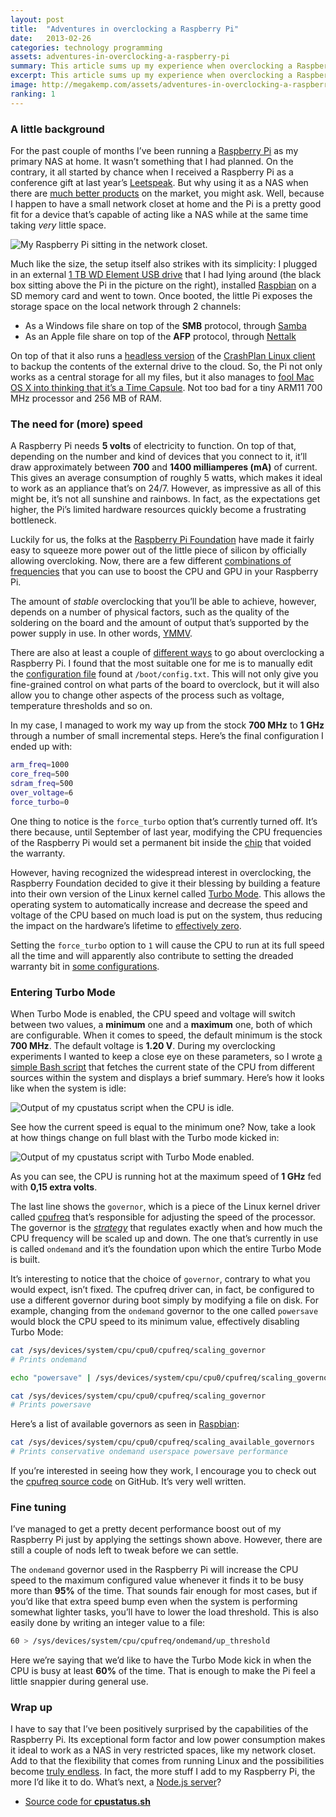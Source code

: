 ```yaml
---
layout: post
title:  "Adventures in overclocking a Raspberry Pi"
date:   2013-02-26
categories: technology programming
assets: adventures-in-overclocking-a-raspberry-pi
summary: This article sums up my experience when overclocking a Raspberry Pi computer. It doesn’t provide a <em>step-by-step</em> guide on how to do the actual overclocking, since that kind of resources can easily be found <a href="http://lifehacker.com/5971395/overclock-your-raspberry-pi">elsewhere on the Internet</a>. Instead, it gathers the pieces of information that I found most interesting during my research, while diving deeper on some exquisitely <a href="http://geekalabama.files.wordpress.com/2014/02/12739272345_6a50e7edaa_o.png">geeky details</a> on the way.
excerpt: This article sums up my experience when overclocking a Raspberry Pi computer. It doesn’t provide a step-by-step guide on how to do the actual overclocking. Instead, it gathers the pieces of information that I found most interesting during my research, while diving deeper on some exquisitely geeky details on the way.
image: http://megakemp.com/assets/adventures-in-overclocking-a-raspberry-pi/raspberrypi-closet.jpg
ranking: 1
---
```


### A little background

For the past couple of months I’ve been running a [Raspberry Pi][2] as my primary NAS at home. It wasn’t something that I had planned. On the contrary, it all started by chance when I received a Raspberry Pi as a conference gift at last year’s [Leetspeak][3].
But why using it as a NAS when there are [much better products][4] on the market, you might ask. Well, because I happen to have a small network closet at home and the Pi is a pretty good fit for a device that’s capable of acting like a NAS while at the same time taking _very_ little space.

<img alt="My Raspberry Pi sitting in the network closet."
     title="My Raspberry Pi sitting in the network closet."
     src="{{ site.url }}/assets/{{ page.assets }}/raspberrypi-closet.jpg"
     class="article" />

Much like the size, the setup itself also strikes with its simplicity: I plugged in an external [1 TB WD Element USB drive][6] that I had lying around (the black box sitting above the Pi in the picture on the right), installed [Raspbian][7] on a SD memory card and went to town. Once booted, the little Pi exposes the storage space on the local network through 2 channels:

  * As a Windows file share on top of the **SMB** protocol, through [Samba][8]
  * As an Apple file share on top of the **AFP** protocol, through [Nettalk][9]

On top of that it also runs a [headless version][10] of the [CrashPlan Linux client][11] to backup the contents of the external drive to the cloud. So, the Pi not only works as a central storage for all my files, but it also manages to [fool Mac OS X into thinking that it’s a Time Capsule][12]. Not too bad for a tiny ARM11 700 MHz processor and 256 MB of RAM.

### The need for (more) speed

A Raspberry Pi needs **5 volts** of electricity to function. On top of that, depending on the number and kind of devices that you connect to it, it’ll draw approximately between **700** and **1400 milliamperes (mA)** of current. This gives an average consumption of roughly 5 watts, which makes it ideal to work as an appliance that’s on 24/7. However, as impressive as all of this might be, it’s not all sunshine and rainbows. In fact, as the expectations get higher, the Pi’s limited hardware resources quickly become a frustrating bottleneck.

Luckily for us, the folks at the [Raspberry Pi Foundation][13] have made it fairly easy to squeeze more power out of the little piece of silicon by officially allowing overcloking. Now, there are a few different [combinations of frequencies][14] that you can use to boost the CPU and GPU in your Raspberry Pi.

The amount of _stable_ overclocking that you’ll be able to achieve, however, depends on a number of physical factors, such as the quality of the soldering on the board and the amount of output that’s supported by the power supply in use. In other words, [YMMV][15].

There are also at least a couple of [different ways][16] to go about overclocking a Raspberry Pi. I found that the most suitable one for me is to manually edit the [configuration file][17] found at `/boot/config.txt`. This will not only give you fine-grained control on what parts of the board to overclock, but it will also allow you to change other aspects of the process such as voltage, temperature thresholds and so on.

In my case, I managed to work my way up from the stock **700 MHz** to **1 GHz** through a number of small incremental steps. Here’s the final configuration I ended up with:

```bash
arm_freq=1000
core_freq=500
sdram_freq=500
over_voltage=6
force_turbo=0
```

One thing to notice is the `force_turbo` option that’s currently turned off. It’s there because, until September of last year, modifying the CPU frequencies of the Raspberry Pi would set a permanent bit inside the [chip][18] that voided the warranty.

However, having recognized the widespread interest in overclocking, the Raspberry Foundation decided to give it their blessing by building a feature into their own version of the Linux kernel called [Turbo Mode][19]. This allows the operating system to automatically increase and decrease the speed and voltage of the CPU based on much load is put on the system, thus reducing the impact on the hardware’s lifetime to [effectively zero][19].

Setting the `force_turbo` option to `1` will cause the CPU to run at its full speed all the time and will apparently also contribute to setting the dreaded warranty bit in [some configurations][20].

### Entering Turbo Mode

When Turbo Mode is enabled, the CPU speed and voltage will switch between two values, a **minimum** one and a **maximum** one, both of which are configurable. When it comes to speed, the default minimum is the stock **700 MHz**. The default voltage is **1.20 V**. During my overclocking experiments I wanted to keep a close eye on these parameters, so I wrote [a simple Bash script][21] that fetches the current state of the CPU from different sources within the system and displays a brief summary. Here’s how it looks like when the system is idle:

<img alt="Output of my cpustatus script when the CPU is idle."
     title="Output of my cpustatus script when the CPU is idle."
     src="{{ site.url }}/assets/{{ page.assets }}/cpustatus-idle.png"
     class="screenshot" />

See how the current speed is equal to the minimum one? Now, take a look at how things change on full blast with the Turbo mode kicked in:

<img alt="Output of my cpustatus script with Turbo Mode enabled."
     title="Output of my cpustatus script with Turbo Mode enabled."
     src="{{ site.url }}/assets/{{ page.assets }}/cpustatus-load.png"
     class="screenshot" />

As you can see, the CPU is running hot at the maximum speed of **1 GHz** fed with **0,15 extra volts**.

The last line shows the `governor`, which is a piece of the Linux kernel driver called [cpufreq][24] that’s responsible for adjusting the speed of the processor. The governor is the [_strategy_][25] that regulates exactly when and how much the CPU frequency will be scaled up and down. The one that’s currently in use is called `ondemand` and it’s the foundation upon which the entire Turbo Mode is built.

It’s interesting to notice that the choice of `governor`, contrary to what you would expect, isn’t fixed. The cpufreq driver can, in fact, be configured to use a different governor during boot simply by modifying a file on disk. For example, changing from the `ondemand` governor to the one called `powersave` would block the CPU speed to its minimum value, effectively disabling Turbo Mode:

```bash
cat /sys/devices/system/cpu/cpu0/cpufreq/scaling_governor
# Prints ondemand

echo "powersave" | /sys/devices/system/cpu/cpu0/cpufreq/scaling_governor

cat /sys/devices/system/cpu/cpu0/cpufreq/scaling_governor
# Prints powersave
```

Here’s a list of available governors as seen in [Raspbian][7]:

```bash
cat /sys/devices/system/cpu/cpu0/cpufreq/scaling_available_governors
# Prints conservative ondemand userspace powersave performance
```

If you’re interested in seeing how they work, I encourage you to check out the [cpufreq source code][26] on GitHub. It’s very well written.

### Fine tuning

I’ve managed to get a pretty decent performance boost out of my Raspberry Pi just by applying the settings shown above. However, there are still a couple of nods left to tweak before we can settle.

The `ondemand` governor used in the Raspberry Pi will increase the CPU speed to the maximum configured value whenever it finds it to be busy more than **95%** of the time. That sounds fair enough for most cases, but if you’d like that extra speed bump even when the system is performing somewhat lighter tasks, you’ll have to lower the load threshold. This is also easily done by writing an integer value to a file:

```bash
60 > /sys/devices/system/cpu/cpufreq/ondemand/up_threshold
```

Here we’re saying that we’d like to have the Turbo Mode kick in when the CPU is busy at least **60%** of the time. That is enough to make the Pi feel a little snappier during general use.

### Wrap up

I have to say that I’ve been positively surprised by the capabilities of the Raspberry Pi. Its exceptional form factor and low power consumption makes it ideal to work as a NAS in very restricted spaces, like my network closet. Add to that the flexibility that comes from running Linux and the possibilities become [ truly endless][27]. In fact, the more stuff I add to my Raspberry Pi, the more I’d like it to do. What’s next, a [Node.js server][28]?

<a id="downloads"></a>
<div class="note downloads">
<ul>
  <li class="github"><a href="https://gist.github.com/ecampidoglio/5009512">Source code for <strong>cpustatus.sh</strong></a></li>
</ul>
</div>

[2]: https://en.wikipedia.org/wiki/Raspberry_pi
[3]: http://leetspeak.se
[4]: http://www.synology.com/products
[6]: http://www.wdc.com/en/products/products.aspx?id=470
[7]: http://www.raspbian.org
[8]: http://www.samba.org
[9]: http://netatalk.sourceforge.net
[10]: https://twitter.com/ecampidoglio/status/273913939996332032
[11]: http://www.crashplan.com/consumer/download.html?os=Linux
[12]: https://twitter.com/ecampidoglio/status/265176614315380736
[13]: http://www.raspberrypi.org/about
[14]: http://www.elinux.org/RPiconfig#Overclocking
[15]: http://www.urbandictionary.com/define.php?term=YMMV
[16]: http://www.jeremymorgan.com/tutorials/raspberry-pi/how-to-overclock-raspberry-pi/
[17]: http://www.elinux.org/RPiconfig
[18]: https://en.wikipedia.org/wiki/System_on_chip
[19]: http://www.raspberrypi.org/archives/2008
[20]: http://www.raspberrypi.org/phpBB3/viewtopic.php?p=176865#p176865
[21]: https://gist.github.com/ecampidoglio/5009512
[24]: https://wiki.archlinux.org/index.php/CPU_Frequency_Scaling
[25]: http://sourcemaking.com/design_patterns/strategy
[26]: https://github.com/raspberrypi/linux/tree/rpi-3.6.y/drivers/cpufreq
[27]: http://www.raspberrypi.org/phpBB3/viewtopic.php?f=36&t=14804
[28]: http://jeelabs.org/2013/01/06/node-js-on-raspberry-pi
